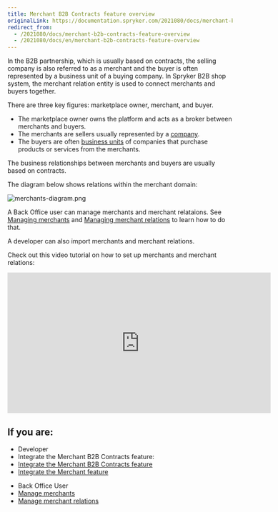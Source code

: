 ```yaml
---
title: Merchant B2B Contracts feature overview
originalLink: https://documentation.spryker.com/2021080/docs/merchant-b2b-contracts-feature-overview
redirect_from:
  - /2021080/docs/merchant-b2b-contracts-feature-overview
  - /2021080/docs/en/merchant-b2b-contracts-feature-overview
---
```


In the B2B partnership, which is usually based on contracts, the selling company is also referred to as a merchant and the buyer is often represented by a business unit of a buying company. In Spryker B2B shop system, the merchant relation entity is used to connect merchants and buyers together. 

There are three key figures: marketplace owner, merchant, and buyer.

* The marketplace owner owns the platform and acts as a broker between merchants and buyers.
* The merchants are sellers usually represented by a [company](https://documentation.spryker.com/docs/company-account-overview#company).
* The buyers are often [business units](https://documentation.spryker.com/docs/business-unit-overview) of companies that purchase products or services from the merchants.

The business relationships between merchants and buyers are usually based on contracts.

The diagram below shows relations within the merchant domain:

![merchants-diagram.png](https://confluence-connect.gliffy.net/embed/image/9c3eb6cd-8492-4550-a280-e218bd3b974a.png?utm_medium=live&utm_source=custom)

A Back Office user can manage merchants and merchant relataions. See [Managing merchants](https://documentation.spryker.com/docs/en/managing-merchants) and [Managing merchant relations](https://documentation.spryker.com/docs/en/managing-merchant-relations) to learn how to do that. 

A developer can also import merchants and merchant relations.

Check out this video tutorial on how to set up merchants and merchant relations:
<iframe src="https://fast.wistia.net/embed/iframe/aowgi1c6k1" title="How to Setup Merchant B2B Contractships in Spryker B2B Video" allowtransparency="true" frameborder="0" scrolling="no" class="wistia_embed" name="wistia_embed" allowfullscreen="0" mozallowfullscreen="0" webkitallowfullscreen="0" oallowfullscreen="0" msallowfullscreen="0" width="589" height="315"></iframe>

## If you are:

<div class="mr-container">
    <div class="mr-list-container">
        <!-- col1 -->
        <div class="mr-col">
            <ul class="mr-list mr-list-green">
                <li class="mr-title">Developer</li>
                <li>Integrate the Merchant B2B Contracts feature:</li>
                <li><a href="https://documentation.spryker.com/docs/merchant-b2b-contracts-feature-integration" class="mr-link">Integrate the Merchant B2B Contracts feature</a></li>
                <li><a href="https://documentation.spryker.com/docs/merchant-feature-integration" class="mr-link">Integrate the Merchant feature</a></li>  
            </ul>
        </div>
         <!-- col2 -->
        <div class="mr-col">
            <ul class="mr-list mr-list-blue">
                <li class="mr-title"> Back Office User</li>
                <li><a href="https://documentation.spryker.com/docs/managing-merchants" class="mr-link">Manage merchants</a></li>
                <li><a href="https://documentation.spryker.com/docs/managing-merchant-relations" class="mr-link">Manage merchant relations</a></li>
            </ul>
        </div>
        </div>
</div>









